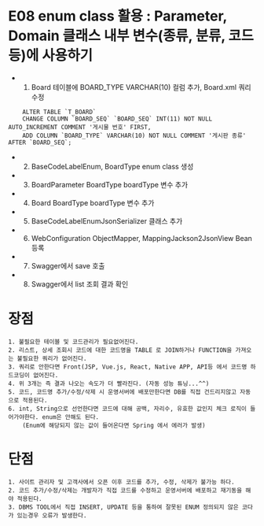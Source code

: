 # E08 enum class 활용 : Parameter, Domain 클래스 내부 변수(종류, 분류, 코드 등)에 사용하기

- 1. Board 테이블에 BOARD_TYPE VARCHAR(10) 컬럼 추가, Board.xml 쿼리 수정

```
	ALTER TABLE `T_BOARD`
	CHANGE COLUMN `BOARD_SEQ` `BOARD_SEQ` INT(11) NOT NULL AUTO_INCREMENT COMMENT '게시물 번호' FIRST,
	ADD COLUMN `BOARD_TYPE` VARCHAR(10) NOT NULL COMMENT '게시판 종류' AFTER `BOARD_SEQ`;
```

- 2. BaseCodeLabelEnum, BoardType enum class 생성
- 3. BoardParameter BoardType boardType 변수 추가
- 4. Board BoardType boardType 변수 추가
- 5. BaseCodeLabelEnumJsonSerializer 클래스 추가
- 6. WebConfiguration ObjectMapper, MappingJackson2JsonView Bean 등록
- 7. Swagger에서 save 호출
- 8. Swagger에서 list 조회 결과 확인


# 장점
	1. 불필요한 테이블 및 코드관리가 필요없어진다.
	2. 리스트, 상세 조회시 코드에 대한 코드명을 TABLE 로 JOIN하거나 FUNCTION을 가져오는 불필요한 쿼리가 없어진다.
	3. 쿼리로 안한다면 Front(JSP, Vue.js, React, Native APP, API등 에서 코드명 하드코딩이 없어진다.
	4. 위 3개는 즉 결과 나오는 속도가 더 빨라진다. (자동 성능 튜닝...^^)
	5. 코드, 코드명 추가/수정/삭제 시 운영서버에 배포만한다면 DB를 직접 건드리지않고 자동으로 적용된다.
	6. int, String으로 선언한다면 코드에 대해 공백, 자리수, 유효한 값인지 체크 로직이 들어가야한다. enum은 안해도 된다.
		(Enum에 해당되지 않는 값이 들어온다면 Spring 에서 에러가 발생)
		
# 단점
	1. 사이트 관리자 및 고객사에서 오픈 이후 코드를 추가, 수정, 삭제가 불가능 하다.
	2. 코드 추가/수정/삭제는 개발자가 직접 코드를 수정하고 운영서버에 배포하고 재기동을 해야 적용된다.
	3. DBMS TOOL에서 직접 INSERT, UPDATE 등을 통하여 잘못된 ENUM 정의되지 않은 코다가 있는경우 오류가 발생한다.




